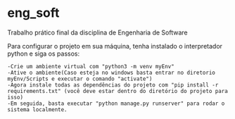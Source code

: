 # eng_soft
Trabalho prático final da disciplina de Engenharia de Software

Para configurar o projeto em sua máquina, tenha instalado o interpretador python e siga os passos:

    -Crie um ambiente virtual com "python3 -m venv myEnv"
    -Ative o ambiente(Caso esteja no windows basta entrar no diretorio myEnv/Scripts e executar o comando "activate")
    -Agora instale todas as dependências do projeto com "pip install -r requirements.txt" (você deve estar dentro do diretório do projeto para isso)
    -Em seguida, basta executar "python manage.py runserver" para rodar o sistema localmente.
